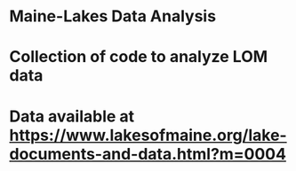 # Maine-Lakes Data Analysis
# Collection of code to analyze LOM data
# Data available at https://www.lakesofmaine.org/lake-documents-and-data.html?m=0004
